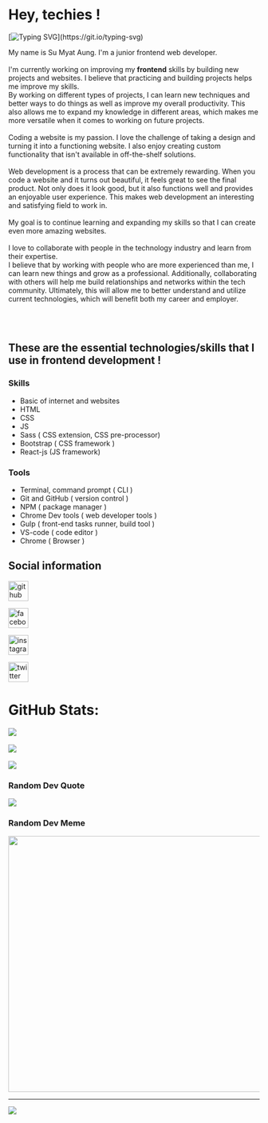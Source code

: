 # Hey, techies !

[![Typing SVG](https://readme-typing-svg.herokuapp.com?color=%2336BCF7&lines=Welcome+to+Su+Myat+Aung's+profile!)](https://git.io/typing-svg)

My name is Su Myat Aung. I'm a junior frontend web developer.
<br/>
<br/>
I'm currently working on improving my **frontend** skills by building new projects and websites. I believe that practicing and building projects helps me improve my skills.
<br/>
By working on different types of projects, I can learn new techniques and better ways to do things as well as improve my overall productivity. This also allows me to expand my knowledge in different areas, which makes me more versatile when it comes to working on future projects.
<br/>
<br/>
Coding a website is my passion. I love the challenge of taking a design and turning it into a functioning website. I also enjoy creating custom functionality that isn't available in off-the-shelf solutions.
<br/>
<br/>
Web development is a process that can be extremely rewarding. When you code a website and it turns out beautiful, it feels great to see the final product. Not only does it look good, but it also functions well and provides an enjoyable user experience. This makes web development an interesting and satisfying field to work in.
<br/>
<br/>
My goal is to continue learning and expanding my skills so that I can create even more amazing websites.
<br/>
<br/>
I love to collaborate with people in the technology industry and learn from their expertise.
<br/>
I believe that by working with people who are more experienced than me, I can learn new things and grow as a professional. Additionally, collaborating with others will help me build relationships and networks within the tech community. Ultimately, this will allow me to better understand and utilize current technologies, which will benefit both my career and employer.

<br/>
<br/>

## These are the essential technologies/skills that I use in frontend development !

### Skills 
- Basic of internet and websites
- HTML 
- CSS 
- JS 
- Sass ( CSS extension, CSS pre-processor)
- Bootstrap ( CSS framework )
- React-js (JS framework)

### Tools
- Terminal, command prompt ( CLI )
- Git and GitHub ( version control )
- NPM ( package manager )
- Chrome Dev tools ( web developer tools )
- Gulp ( front-end tasks runner, build tool )
- VS-code ( code editor )
- Chrome ( Browser )

## Social information

[<img src='https://cdn.jsdelivr.net/npm/simple-icons@3.0.1/icons/github.svg' alt='github' height='40'>](https://github.com/sumyat-aung) 

[<img src='https://cdn.jsdelivr.net/npm/simple-icons@3.0.1/icons/facebook.svg' alt='facebook' height='40'>](https://www.facebook.com/sumyataung2004)

[<img src='https://cdn.jsdelivr.net/npm/simple-icons@3.0.1/icons/instagram.svg' alt='instagram' height='40'>](https://www.instagram.com/sumyataung_2004/) 

[<img src='https://cdn.jsdelivr.net/npm/simple-icons@3.0.1/icons/twitter.svg' alt='twitter' height='40'>](https://twitter.com/SuMyatAung158)  


#  GitHub Stats:

![](https://github-readme-stats.vercel.app/api?username=sumyat-aung&theme=dark&hide_border=true&include_all_commits=true&count_private=true)<br/> <br/>
![](https://github-readme-streak-stats.herokuapp.com/?user=sumyat-aung&theme=dark&hide_border=true)<br/> <br/>
![](https://github-readme-stats.vercel.app/api/top-langs/?username=sumyat-aung&theme=dark&hide_border=true&include_all_commits=true&count_private=true&layout=compact) <br/>

###  Random Dev Quote
![](https://quotes-github-readme.vercel.app/api?type=horizontal&theme=dark) <br/>

###  Random Dev Meme
<img src="https://random-memer.herokuapp.com/" width="512px"/>  <br/>

---
<!-- [![](https://visitcount.itsvg.in/api?id=sumyat-aung&icon=2&color=12)](https://visitcount.itsvg.in) -->

[![](https://visitcount.itsvg.in/api?id=sumyat-aung&label=34099&color=12&icon=1&pretty=false)](https://visitcount.itsvg.in)



